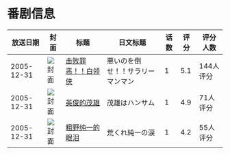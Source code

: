 # 番剧信息

|放送日期|封面|标题|日文标题|话数|评分|评分人数|
|---|---|---|---|---|---|---|
|2005-12-31|![封面](https://lain.bgm.tv/pic/cover/c/c0/73/37567_38KIn.jpg)|[击败罪恶！！白领侠](https://bangumi.tv/subject/37567)|悪いのを倒せ！！サラリーマンマン|1|5.1|144人评分|
|2005-12-31|![封面](https://lain.bgm.tv/pic/cover/c/03/af/37569_6c6IN.jpg)|[英俊的茂雄](https://bangumi.tv/subject/37569)|茂雄はハンサム|1|4.9|71人评分|
|2005-12-31|![封面](https://lain.bgm.tv/pic/cover/c/c9/20/37571_V8oeh.jpg)|[粗野纯一的眼泪](https://bangumi.tv/subject/37571)|荒くれ純一の涙|1|4.2|55人评分|
